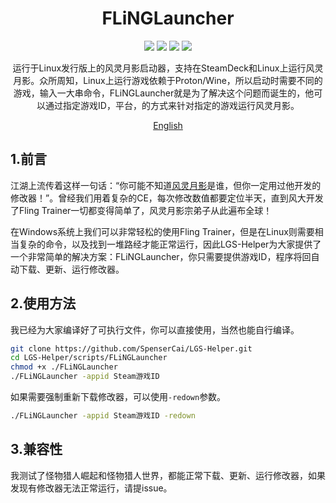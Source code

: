 <!--
 * @Author: SpenserCai
 * @Date: 2023-02-01 10:28:50
 * @version: 
 * @LastEditors: SpenserCai
 * @LastEditTime: 2023-02-01 19:10:02
 * @Description: file content
-->
<div align="center">

# FLiNGLauncher

<img src="https://img.shields.io/badge/Ubuntu-E95420?style=for-the-badge&logo=ubuntu&logoColor=white" />
<img src="https://img.shields.io/badge/Go-00ADD8?style=for-the-badge&logo=go&logoColor=white" /> 
<img src="https://img.shields.io/badge/Steam-000000?style=for-the-badge&logo=steam&logoColor=white" />
<img src="https://img.shields.io/badge/Epic%20Games-313131?style=for-the-badge&logo=Epic%20Games&logoColor=white" />


<!-- prettier-ignore-start -->
<!-- markdownlint-disable-next-line MD036 -->
运行于Linux发行版上的风灵月影启动器，支持在SteamDeck和Linux上运行风灵月影。众所周知，Linux上运行游戏依赖于Proton/Wine，所以启动时需要不同的游戏，输入一大串命令，FLiNGLauncher就是为了解决这个问题而诞生的，他可以通过指定游戏ID，平台，的方式来针对指定的游戏运行风灵月影。
<!-- prettier-ignore-end -->

</div>

<p align="center">
  <a href="./README_EN.md">English</a>
</p>

## 1.前言
江湖上流传着这样一句话：“你可能不知道<a href="https://flingtrainer.com/">风灵月影</a>是谁，但你一定用过他开发的修改器！”。曾经我们用着复杂的CE，每次修改数值都要定位半天，直到风大开发了Fling Trainer一切都变得简单了，风灵月影宗弟子从此遍布全球！

在Windows系统上我们可以非常轻松的使用Fling Trainer，但是在Linux则需要相当复杂的命令，以及找到一堆路经才能正常运行，因此LGS-Helper为大家提供了一个非常简单的解决方案：FLiNGLauncher，你只需要提供游戏ID，程序将回自动下载、更新、运行修改器。


## 2.使用方法
我已经为大家编译好了可执行文件，你可以直接使用，当然也能自行编译。
```bash
git clone https://github.com/SpenserCai/LGS-Helper.git
cd LGS-Helper/scripts/FLiNGLauncher
chmod +x ./FLiNGLauncher
./FLiNGLauncher -appid Steam游戏ID
```
如果需要强制重新下载修改器，可以使用`-redown`参数。
```bash
./FLiNGLauncher -appid Steam游戏ID -redown
```

## 3.兼容性
我测试了怪物猎人崛起和怪物猎人世界，都能正常下载、更新、运行修改器，如果发现有修改器无法正常运行，请提issue。
